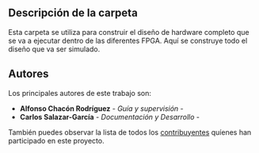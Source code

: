 ## Descripción de la carpeta

Esta carpeta se utiliza para construir el diseño de hardware completo que se va a ejecutar dentro de las diferentes FPGA. Aquí se construye todo el diseño que va ser simulado.



## Autores

Los principales autores de este trabajo son:

* **Alfonso Chacón Rodríguez** - *Guía y supervisión* - 
* **Carlos Salazar-García** - *Documentación y Desarrollo* -

También puedes observar la lista de todos los [contribuyentes](https://github.com/cadriansalazarg/InterfacesZynq/contributors) quíenes han participado en este proyecto.
